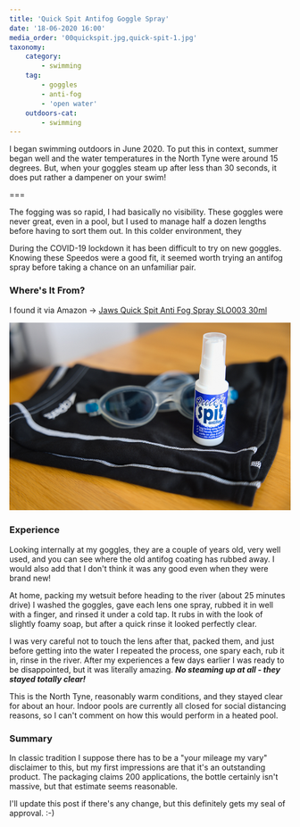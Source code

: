 ```yaml
---
title: 'Quick Spit Antifog Goggle Spray'
date: '18-06-2020 16:00'
media_order: '00quickspit.jpg,quick-spit-1.jpg'
taxonomy:
    category:
        - swimming
    tag:
        - goggles
        - anti-fog
        - 'open water'
    outdoors-cat:
        - swimming
---
```


I began swimming outdoors in June 2020. To put this in context, summer began well and the water temperatures in the North Tyne were around 15 degrees. But, when your goggles steam up after less than 30 seconds, it does put rather a dampener on your swim!

===

The fogging was so rapid, I had basically no visibility. These goggles were never great, even in a pool, but I used to manage half a dozen lengths before having to sort them out. In this colder environment, they 

During the COVID-19 lockdown it has been difficult to try on new goggles. Knowing these Speedos were a good fit, it seemed worth trying an antifog spray before taking a chance on an unfamiliar pair.

### Where's It From?

I found it via Amazon -> [Jaws Quick Spit Anti Fog Spray SLO003 30ml](https://www.amazon.co.uk/dp/B0012Q2S4W)

![quick-spit-1](quick-spit-1.jpg "quick-spit-1")

### Experience

Looking internally at my goggles, they are a couple of years old, very well used, and you can see where the old antifog coating has rubbed away. I would also add that I don't think it was any good even when they were brand new!

At home, packing my wetsuit before heading to the river (about 25 minutes drive) I washed the goggles, gave each lens one spray, rubbed it in well with a finger, and rinsed it under a cold tap. It rubs in with the look of slightly foamy soap, but after a quick rinse it looked perfectly clear.

I was very careful not to touch the lens after that, packed them, and just before getting into the water I repeated the process, one spary each, rub it in, rinse in the river. After my experiences a few days earlier I was ready to be disappointed, but it was literally amazing. ***No steaming up at all - they stayed totally clear!***

This is the North Tyne, reasonably warm conditions, and they stayed clear for about an hour. Indoor pools are currently all closed for social distancing reasons, so I can't comment on how this would perform in a heated pool.

### Summary

In classic tradition I suppose there has to be a "your mileage my vary" disclaimer to this, but my first impressions are that it's an outstanding product. The packaging claims 200 applications, the bottle certainly isn't massive, but that estimate seems reasonable.

I'll update this post if there's any change, but this definitely gets my seal of approval. :-)